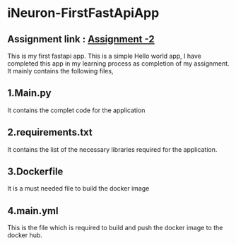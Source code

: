 # iNeuron-FirstFastApiApp

## Assignment link : [Assignment -2](Assignment%20-%202.md)
This is my first fastapi app. This is a simple Hello world app, I have completed this app in my learning process as completion of my assignment.
It mainly contains the following files,
## 1.Main.py
It contains the complet code for the application
## 2.requirements.txt
It contains the list of the necessary libraries required for the application.
## 3.Dockerfile
It is a must needed file to build the docker image
## 4.main.yml
This is the file which is required to build and push the docker image to the docker hub.
